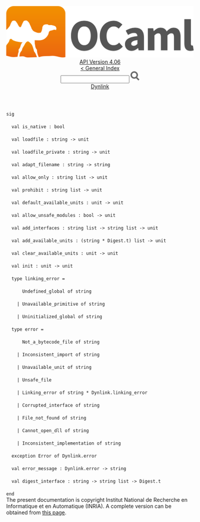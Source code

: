 <!-- ((! set title API !)) ((! set documentation !)) ((! set api !)) ((! set nobreadcrumb !)) -->
<div class="api"><header><nav class="toc brand"><a class="brand" href="https://ocaml.org/"><img src="colour-logo-gray.svg" class="svg" alt="OCaml"></a></nav><nav class="toc"><div class="toc_version"><a href="/docs" id="version-select">API Version 4.06</a></div><a href="index.html">&lt; General Index</a><div class="api_search"><input type="text" name="apisearch" id="api_search" oninput="mySearch(false);" onkeypress="this.oninput();" onclick="this.oninput();" onpaste="this.oninput();">
<img src="search_icon.svg" alt="Search" class="svg" onclick="mySearch(false)"></div>
<div id="search_results"></div><div class="toc_title"><a href="Dynlink.html">Dynlink</a></div><ul></ul></nav></header>
<code class="code"><span class="keyword">sig</span><br>
&nbsp;&nbsp;<span class="keyword">val</span>&nbsp;is_native&nbsp;:&nbsp;bool<br>
&nbsp;&nbsp;<span class="keyword">val</span>&nbsp;loadfile&nbsp;:&nbsp;string&nbsp;<span class="keywordsign">-&gt;</span>&nbsp;unit<br>
&nbsp;&nbsp;<span class="keyword">val</span>&nbsp;loadfile_private&nbsp;:&nbsp;string&nbsp;<span class="keywordsign">-&gt;</span>&nbsp;unit<br>
&nbsp;&nbsp;<span class="keyword">val</span>&nbsp;adapt_filename&nbsp;:&nbsp;string&nbsp;<span class="keywordsign">-&gt;</span>&nbsp;string<br>
&nbsp;&nbsp;<span class="keyword">val</span>&nbsp;allow_only&nbsp;:&nbsp;string&nbsp;list&nbsp;<span class="keywordsign">-&gt;</span>&nbsp;unit<br>
&nbsp;&nbsp;<span class="keyword">val</span>&nbsp;prohibit&nbsp;:&nbsp;string&nbsp;list&nbsp;<span class="keywordsign">-&gt;</span>&nbsp;unit<br>
&nbsp;&nbsp;<span class="keyword">val</span>&nbsp;default_available_units&nbsp;:&nbsp;unit&nbsp;<span class="keywordsign">-&gt;</span>&nbsp;unit<br>
&nbsp;&nbsp;<span class="keyword">val</span>&nbsp;allow_unsafe_modules&nbsp;:&nbsp;bool&nbsp;<span class="keywordsign">-&gt;</span>&nbsp;unit<br>
&nbsp;&nbsp;<span class="keyword">val</span>&nbsp;add_interfaces&nbsp;:&nbsp;string&nbsp;list&nbsp;<span class="keywordsign">-&gt;</span>&nbsp;string&nbsp;list&nbsp;<span class="keywordsign">-&gt;</span>&nbsp;unit<br>
&nbsp;&nbsp;<span class="keyword">val</span>&nbsp;add_available_units&nbsp;:&nbsp;(string&nbsp;*&nbsp;<span class="constructor">Digest</span>.t)&nbsp;list&nbsp;<span class="keywordsign">-&gt;</span>&nbsp;unit<br>
&nbsp;&nbsp;<span class="keyword">val</span>&nbsp;clear_available_units&nbsp;:&nbsp;unit&nbsp;<span class="keywordsign">-&gt;</span>&nbsp;unit<br>
&nbsp;&nbsp;<span class="keyword">val</span>&nbsp;init&nbsp;:&nbsp;unit&nbsp;<span class="keywordsign">-&gt;</span>&nbsp;unit<br>
&nbsp;&nbsp;<span class="keyword">type</span>&nbsp;linking_error&nbsp;=<br>
&nbsp;&nbsp;&nbsp;&nbsp;&nbsp;&nbsp;<span class="constructor">Undefined_global</span>&nbsp;<span class="keyword">of</span>&nbsp;string<br>
&nbsp;&nbsp;&nbsp;&nbsp;<span class="keywordsign">|</span>&nbsp;<span class="constructor">Unavailable_primitive</span>&nbsp;<span class="keyword">of</span>&nbsp;string<br>
&nbsp;&nbsp;&nbsp;&nbsp;<span class="keywordsign">|</span>&nbsp;<span class="constructor">Uninitialized_global</span>&nbsp;<span class="keyword">of</span>&nbsp;string<br>
&nbsp;&nbsp;<span class="keyword">type</span>&nbsp;error&nbsp;=<br>
&nbsp;&nbsp;&nbsp;&nbsp;&nbsp;&nbsp;<span class="constructor">Not_a_bytecode_file</span>&nbsp;<span class="keyword">of</span>&nbsp;string<br>
&nbsp;&nbsp;&nbsp;&nbsp;<span class="keywordsign">|</span>&nbsp;<span class="constructor">Inconsistent_import</span>&nbsp;<span class="keyword">of</span>&nbsp;string<br>
&nbsp;&nbsp;&nbsp;&nbsp;<span class="keywordsign">|</span>&nbsp;<span class="constructor">Unavailable_unit</span>&nbsp;<span class="keyword">of</span>&nbsp;string<br>
&nbsp;&nbsp;&nbsp;&nbsp;<span class="keywordsign">|</span>&nbsp;<span class="constructor">Unsafe_file</span><br>
&nbsp;&nbsp;&nbsp;&nbsp;<span class="keywordsign">|</span>&nbsp;<span class="constructor">Linking_error</span>&nbsp;<span class="keyword">of</span>&nbsp;string&nbsp;*&nbsp;<span class="constructor">Dynlink</span>.linking_error<br>
&nbsp;&nbsp;&nbsp;&nbsp;<span class="keywordsign">|</span>&nbsp;<span class="constructor">Corrupted_interface</span>&nbsp;<span class="keyword">of</span>&nbsp;string<br>
&nbsp;&nbsp;&nbsp;&nbsp;<span class="keywordsign">|</span>&nbsp;<span class="constructor">File_not_found</span>&nbsp;<span class="keyword">of</span>&nbsp;string<br>
&nbsp;&nbsp;&nbsp;&nbsp;<span class="keywordsign">|</span>&nbsp;<span class="constructor">Cannot_open_dll</span>&nbsp;<span class="keyword">of</span>&nbsp;string<br>
&nbsp;&nbsp;&nbsp;&nbsp;<span class="keywordsign">|</span>&nbsp;<span class="constructor">Inconsistent_implementation</span>&nbsp;<span class="keyword">of</span>&nbsp;string<br>
&nbsp;&nbsp;<span class="keyword">exception</span>&nbsp;<span class="constructor">Error</span>&nbsp;<span class="keyword">of</span>&nbsp;<span class="constructor">Dynlink</span>.error<br>
&nbsp;&nbsp;<span class="keyword">val</span>&nbsp;error_message&nbsp;:&nbsp;<span class="constructor">Dynlink</span>.error&nbsp;<span class="keywordsign">-&gt;</span>&nbsp;string<br>
&nbsp;&nbsp;<span class="keyword">val</span>&nbsp;digest_interface&nbsp;:&nbsp;string&nbsp;<span class="keywordsign">-&gt;</span>&nbsp;string&nbsp;list&nbsp;<span class="keywordsign">-&gt;</span>&nbsp;<span class="constructor">Digest</span>.t<br>
<span class="keyword">end</span></code><div class="copyright">The present documentation is copyright Institut National de Recherche en Informatique et en Automatique (INRIA). A complete version can be obtained from <a href="http://caml.inria.fr/pub/docs/manual-ocaml/">this page</a>.</div></div>